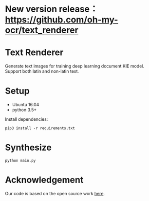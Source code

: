 # New version release：https://github.com/oh-my-ocr/text_renderer

# Text Renderer
Generate text images for training deep learning document KIE model.
Support both latin and non-latin text.

# Setup
- Ubuntu 16.04
- python 3.5+

Install dependencies:
```
pip3 install -r requirements.txt
```

# Synthesize
```
python main.py
```

# Acknowledgement
Our code is based on the open source work [here](https://github.com/Sanster/text_renderer).